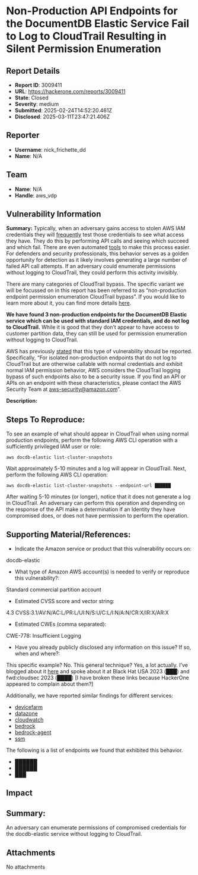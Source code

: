# Non-Production API Endpoints for the DocumentDB Elastic Service Fail to Log to CloudTrail Resulting in Silent Permission Enumeration

## Report Details
- **Report ID**: 3009411
- **URL**: https://hackerone.com/reports/3009411
- **State**: Closed
- **Severity**: medium
- **Submitted**: 2025-02-24T14:52:20.461Z
- **Disclosed**: 2025-03-11T23:47:21.406Z

## Reporter
- **Username**: nick_frichette_dd
- **Name**: N/A

## Team
- **Name**: N/A
- **Handle**: aws_vdp

## Vulnerability Information
**Summary:** Typically, when an adversary gains access to stolen AWS IAM credentials they will [frequently](https://sysdig.com/blog/scarleteel-2-0/) test those credentials to see what access they have. They do this by performing API calls and seeing which succeed and which fail. There are even automated [tools](█████████) to make this process easier. For defenders and security professionals, this behavior serves as a golden opportunity for detection as it likely involves generating a large number of failed API call attempts. If an adversary could enumerate permissions without logging to CloudTrail, they could perform this activity invisibly.

There are many categories of CloudTrail bypass. The specific variant we will be focussed on in this report has been referred to as “non-production endpoint permission enumeration CloudTrail bypass”. If you would like to learn more about it, you can find more details [here](https://securitylabs.datadoghq.com/articles/non-production-endpoints-as-an-attack-surface-in-aws/#silent-permission-enumeration). 

**We have found 3 non-production endpoints for the DocumentDB Elastic service which can be used with standard IAM credentials, and do not log to CloudTrail.** While it is good that they don’t appear to have access to customer partition data, they can still be used for permission enumeration without logging to CloudTrail. 

AWS has previously [stated](https://securitylabs.datadoghq.com/articles/non-production-endpoints-as-an-attack-surface-in-aws/#the-response-from-aws) that this type of vulnerability should be reported. Specifically, “For isolated non-production endpoints that do not log to CloudTrail but are otherwise callable with normal credentials and exhibit normal IAM permission behavior, AWS considers the CloudTrail logging bypass of such endpoints also to be a security issue. If you find an API or APIs on an endpoint with these characteristics, please contact the AWS Security Team at aws-security@amazon.com”. 

**Description:** 

## Steps To Reproduce:

To see an example of what should appear in CloudTrail when using normal production endpoints, perform the following AWS CLI operation with a sufficiently privileged IAM user or role:

```
aws docdb-elastic list-cluster-snapshots
```

Wait approximately 5-10 minutes and a log will appear in CloudTrail. Next, perform the following AWS CLI operation:

```
aws docdb-elastic list-cluster-snapshots --endpoint-url ██████
```

After waiting 5-10 minutes (or longer), notice that it does not generate a log in CloudTrail. An adversary can perform this operation and depending on the response of the API make a determination if an Identity they have compromised does, or does not have permission to perform the operation. 

## Supporting Material/References:

* Indicate the Amazon service or product that this vulnerability occurs on:  

docdb-elastic

* What type of Amazon AWS account(s) is needed to verify or reproduce this vulnerability?: 

Standard commercial partition account

* Estimated CVSS score and vector string: 

4.3 CVSS:3.1/AV:N/AC:L/PR:L/UI:N/S:U/C:L/I:N/A:N/CR:X/IR:X/AR:X

* Estimated CWEs (comma separated): 

CWE-778: Insufficient Logging

* Have you already publicly disclosed any information on this issue? If so, when and where?: 

This specific example? No. This general technique? Yes, a lot actually. I’ve blogged about it [here](https://securitylabs.datadoghq.com/articles/non-production-endpoints-as-an-attack-surface-in-aws/#silent-permission-enumeration) and spoke about it at Black Hat USA 2023 (███) and fwd:cloudsec 2023 (████) [I have broken these links because HackerOne appeared to complain about them?] 

Additionally, we have reported similar findings for different services:
* [devicefarm](█████████)
* [datazone](██████████)
* [cloudwatch](████)
* [bedrock](████)
* [bedrock-agent](██████)
* [ssm](████████)

The following is a list of endpoints we found that exhibited this behavior.

- ██████
- ██████
- ███

## Impact

## Summary: 
An adversary can enumerate permissions of compromised credentials for the docdb-elastic service without logging to CloudTrail.

## Attachments
No attachments
